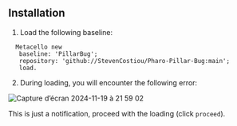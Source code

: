 
## Installation

1) Load the following baseline:
 ```Smalltalk
   Metacello new
    baseline: 'PillarBug';
    repository: 'github://StevenCostiou/Pharo-Pillar-Bug:main';
    load.
   ```
2) During loading, you will encounter the following error:
   
![Capture d’écran 2024-11-19 à 21 59 02](https://github.com/user-attachments/assets/b6f30f45-3647-4e41-9a9c-ae365a57b0c9)

This is just a notification, proceed with the loading (click `proceed`).
